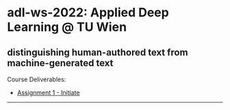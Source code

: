 # adl-ws-2022: Applied Deep Learning @ TU Wien

## distinguishing human-authored text from machine-generated text

Course Deliverables:

- [Assignment 1 - Initiate](./concept.md)

---

